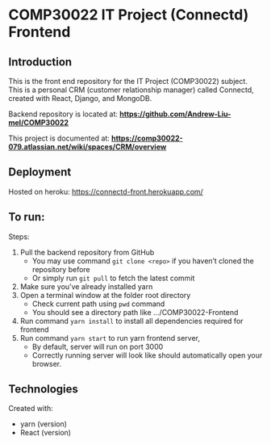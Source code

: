 # COMP30022 IT Project (Connectd) Frontend

## Introduction

This is the front end repository for the IT Project (COMP30022) subject. This is a personal CRM (customer relationship manager) called Connectd, created with React, Django, and MongoDB.

Backend repository is located at: **https://github.com/Andrew-Liu-mel/COMP30022**

This project is documented at: **https://comp30022-079.atlassian.net/wiki/spaces/CRM/overview**

## Deployment

Hosted on heroku: https://connectd-front.herokuapp.com/

## To run:

Steps:
1. Pull the backend repository from GitHub
   * You may use command ```git clone <repo>``` if you haven’t cloned the repository before
   * Or simply run ```git pull``` to fetch the latest commit
2. Make sure you’ve already installed yarn
3. Open a terminal window at the folder root directory
   * Check current path using ```pwd``` command
   * You should see a directory path like .../COMP30022-Frontend
4. Run command ```yarn install``` to install all dependencies required for frontend
5. Run command ```yarn start``` to run yarn frontend server, 
   * By default, server will run on port 3000
   * Correctly running server will look like should automatically open your browser.
  
## Technologies

Created with:
- yarn (version)
- React (version)
